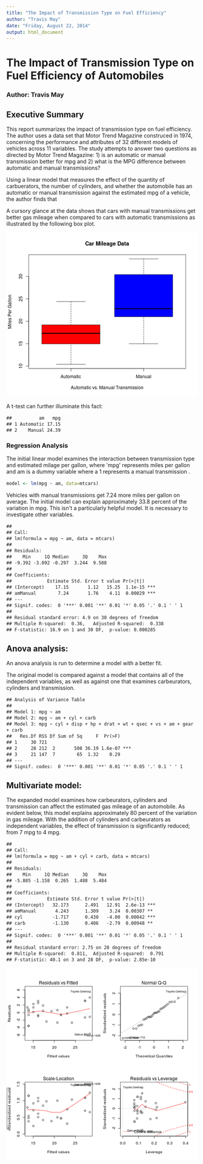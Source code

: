 ```yaml
---
title: "The Impact of Transmission Type on Fuel Efficiency"
author: "Travis May"
date: "Friday, August 22, 2014"
output: html_document
---
```


# The Impact of Transmission Type on Fuel Efficiency of Automobiles
### Author: Travis May

## Executive Summary
This report summarizes the impact of transmission type on fuel efficiency. The author uses a data set that Motor Trend Magazine construced in 1974, concerning the performance and attributes of 32 different models of vehicles across 11 variables. The study attempts to answer two questions as directed by Motor Trend Magazine: 1) is an automatic or manual transmission better for mpg and 2) what is the MPG difference between automatic and manual transmissions?

Using a linear model that measures the effect of the quantity of carbuerators, the number of cylinders, and whether the automobile has an automatic or manual transmission against the estimated mpg of a vehicle, the author finds that 





A cursory glance at the data shows that cars with manual transmissions get better gas mileage when compared to cars with automatic transmissions as illustrated by the following box plot.

![plot of chunk unnamed-chunk-2](figure/unnamed-chunk-2.png) 

A t-test can further illuminate this fact:

```
##          am   mpg
## 1 Automatic 17.15
## 2    Manual 24.39
```

### Regression Analysis
The initial linear model examines the interaction between transmission type and estimated milage per gallon, where 'mpg' represents miles per gallon and am is a dummy variable where a 1 represents a manual transmission .


```r
model <- lm(mpg ~ am, data=mtcars)
```

Vehicles with manual transmissions get 7.24 more miles per gallon on average. The initial model can explain approximately 33.8 percent of the variation in mpg. This isn't a particularly helpful model. It is necessary to investigate other variables.

```
## 
## Call:
## lm(formula = mpg ~ am, data = mtcars)
## 
## Residuals:
##    Min     1Q Median     3Q    Max 
## -9.392 -3.092 -0.297  3.244  9.508 
## 
## Coefficients:
##             Estimate Std. Error t value Pr(>|t|)    
## (Intercept)    17.15       1.12   15.25  1.1e-15 ***
## amManual        7.24       1.76    4.11  0.00029 ***
## ---
## Signif. codes:  0 '***' 0.001 '**' 0.01 '*' 0.05 '.' 0.1 ' ' 1
## 
## Residual standard error: 4.9 on 30 degrees of freedom
## Multiple R-squared:  0.36,	Adjusted R-squared:  0.338 
## F-statistic: 16.9 on 1 and 30 DF,  p-value: 0.000285
```

## Anova analysis:
An anova analysis is run to determine a model with a better fit.

The original model is compared against a model that contains all of the independent variables, as well as against one that examines carbeurators, cylinders and transmission.


```
## Analysis of Variance Table
## 
## Model 1: mpg ~ am
## Model 2: mpg ~ am + cyl + carb
## Model 3: mpg ~ cyl + disp + hp + drat + wt + qsec + vs + am + gear + carb
##   Res.Df RSS Df Sum of Sq     F  Pr(>F)    
## 1     30 721                               
## 2     28 212  2       508 36.19 1.6e-07 ***
## 3     21 147  7        65  1.32    0.29    
## ---
## Signif. codes:  0 '***' 0.001 '**' 0.01 '*' 0.05 '.' 0.1 ' ' 1
```
## Multivariate model:
The expanded model examines how carbeurators, cylinders and transmission can affect the estimated gas mileage of an automobile. As evident below, this model explains approximately 80 percent of the variation in gas mileage. With the addition of cylinders and carbeurators as independent variables, the effect of transmission is significantly reduced; from 7 mpg to 4 mpg.

```
## 
## Call:
## lm(formula = mpg ~ am + cyl + carb, data = mtcars)
## 
## Residuals:
##    Min     1Q Median     3Q    Max 
## -5.885 -1.158  0.265  1.488  5.484 
## 
## Coefficients:
##             Estimate Std. Error t value Pr(>|t|)    
## (Intercept)   32.173      2.491   12.91  2.6e-13 ***
## amManual       4.243      1.309    3.24  0.00307 ** 
## cyl           -1.717      0.430   -4.00  0.00042 ***
## carb          -1.130      0.406   -2.79  0.00948 ** 
## ---
## Signif. codes:  0 '***' 0.001 '**' 0.01 '*' 0.05 '.' 0.1 ' ' 1
## 
## Residual standard error: 2.75 on 28 degrees of freedom
## Multiple R-squared:  0.811,	Adjusted R-squared:  0.791 
## F-statistic: 40.1 on 3 and 28 DF,  p-value: 2.85e-10
```


![plot of chunk unnamed-chunk-8](figure/unnamed-chunk-8.png) 
